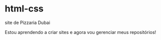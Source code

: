# html-css
 site de Pizzaria Dubai

 Estou aprendendo a criar sites e agora vou gerenciar meus repositórios!
